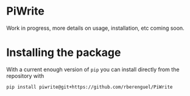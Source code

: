 # PiWrite

Work in progress, more details on usage, installation, etc coming soon.

# Installing the package

With a current enough version of `pip` you can install directly from the repository with

```bash
pip install piwrite@git+https://github.com/rberenguel/PiWrite
```